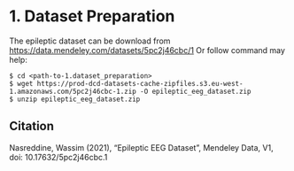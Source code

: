 
# 1. Dataset Preparation
The epileptic dataset can be download from https://data.mendeley.com/datasets/5pc2j46cbc/1
Or follow command may help:
```
$ cd <path-to-1.dataset_preparation>
$ wget https://prod-dcd-datasets-cache-zipfiles.s3.eu-west-1.amazonaws.com/5pc2j46cbc-1.zip -O epileptic_eeg_dataset.zip
$ unzip epileptic_eeg_dataset.zip
```

## Citation
Nasreddine, Wassim (2021), “Epileptic EEG Dataset”, Mendeley Data, V1, doi: 10.17632/5pc2j46cbc.1
